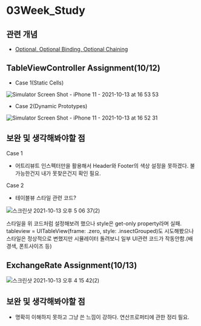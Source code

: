 # 03Week_Study

## 관련 개념
* [Optional, Optional Binding, Optional Chaining](https://daltonic.tistory.com/14)


## TableViewController Assignment(10/12)

* Case 1(Static Cells)

![Simulator Screen Shot - iPhone 11 - 2021-10-13 at 16 53 53](https://user-images.githubusercontent.com/87598209/137097465-affb130a-6674-42c1-85e3-2895a4c6bab2.png)



* Case 2(Dynamic Prototypes)

![Simulator Screen Shot - iPhone 11 - 2021-10-13 at 16 52 31](https://user-images.githubusercontent.com/87598209/137097438-790401d3-e3c1-4887-bdb6-411011b92537.png)



## 보완 및 생각해봐야할 점
Case 1
* 어트리뷰트 인스펙터만을 활용해서 Header와 Footer의 색상 설정을 못하겠다. 불가능한건지 내가 못찾은건지 확인 필요.


Case 2
* 테이블뷰 스타일 관련 코드?

![스크린샷 2021-10-13 오후 5 06 37(2)](https://user-images.githubusercontent.com/87598209/137098036-e6f52cd3-1e13-4394-b2cd-92d878cc0b12.png)

스타일을 위 코드처럼 설정해보려 했으나 style은 get-only property라며 실패.
tableview = UITableView(frame: .zero, style: .insectGrouped)도 시도해봤으나 스타일은 정상적으로 변했지만 시뮬레이터 돌려보니 일부 UI관련 코드가 작동안함.(배경색, 폰트사이즈 등)

## ExchangeRate Assignment(10/13)

![스크린샷 2021-10-13 오후 4 15 42(2)](https://user-images.githubusercontent.com/87598209/137104010-9e010c54-5408-48d1-8f22-c4d36c715961.png)


## 보완 및 생각해봐야할 점
* 명확히 이해하지 못하고 그냥 쓴 느낌이 강하다. 연산프로퍼티에 관한 정리 필요.
